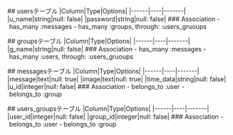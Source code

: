 ## usersテーブル
|Column|Type|Options|
|------|----|-------|
|u_name|string|null: false|
|password|string|null: false|
### Association
- has_many :messages
- has_many :groups, through: :users_gruoups



## groupsテーブル
|Column|Type|Options|
|------|----|-------|
|g_name|string|null: false|
### Association
- has_many :messages
- has_many :users, through: :users_gruoups


## messagesテーブル
|Column|Type|Options|
|------|----|-------|
|message|text|null: true|
|image|text|null: true|
|time_data|string|null: false|
|u_id|integer|null: false|
### Association
- belongs_to :user
- belongs_to :group


## users_groupsテーブル
|Column|Type|Options|
|------|----|-------|
|user_id|integer|null: false|
|group_id|integer|null: false|
### Association
- belongs_to :user
- belongs_to :group

